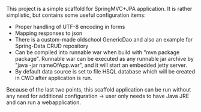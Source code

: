 This project is a simple scaffold for SpringMVC+JPA application.
It is rather simplistic, but contains some useful configuration items:
- Proper handling of UTF-8 encoding in forms
- Mapping responses to json
- There is a custom-made oldschool GenericDao and also an example for Spring-Data CRUD repository
- Can be compiled into runnable war when build with "mvn package package". Runnable war can be executed as any runnable jar archive by "java -jar nameOfApp.war", and it will start an embedded jetty server.
- By default data source is set to file HSQL database which will be created in CWD after application is run.

Because of the last two points, this scaffold application can be run without any need for additional configuration -> user only needs to have Java JRE and can run a webapplication.
